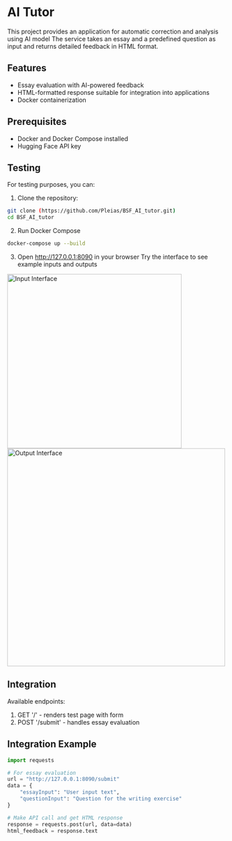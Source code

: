 # AI Tutor

This project provides an application for automatic correction and analysis using AI model
The service takes an essay and a predefined question as input and returns detailed feedback in HTML format.

## Features
- Essay evaluation with AI-powered feedback
- HTML-formatted response suitable for integration into applications
- Docker containerization

## Prerequisites
- Docker and Docker Compose installed
- Hugging Face API key

## Testing
For testing purposes, you can:

1. Clone the repository:
```bash
git clone (https://github.com/Pleias/BSF_AI_tutor.git)
cd BSF_AI_tutor
```
2. Run Docker Compose
```bash
docker-compose up --build
```
3. Open http://127.0.0.1:8090 in your browser
Try the interface to see example inputs and outputs

<img src="https://github.com/user-attachments/assets/a1aae489-ac0f-428f-ba3d-7ec228c939f7" width="400" alt="Input Interface"/>
</br>
<img src="https://github.com/user-attachments/assets/e6ae65e7-0229-42dc-abb1-0c29e4c70b9b" width="500" alt="Output Interface"/>

## Integration

Available endpoints:
1. GET '/' - renders test page with form
2. POST '/submit' - handles essay evaluation

## Integration Example
```python
import requests

# For essay evaluation
url = "http://127.0.0.1:8090/submit"
data = {
    "essayInput": "User input text",
    "questionInput": "Question for the writing exercise"
}

# Make API call and get HTML response
response = requests.post(url, data=data)
html_feedback = response.text



